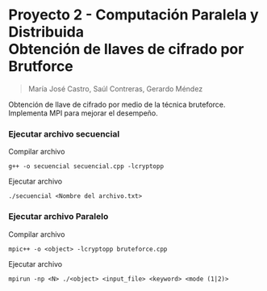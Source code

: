 # Proyecto 2 - Computación Paralela y Distribuida <br> Obtención de llaves de cifrado por Brutforce #
> María José Castro, Saúl Contreras, Gerardo Méndez

Obtención de llave de cifrado por medio de la técnica bruteforce. Implementa MPI para mejorar el desempeño.

### Ejecutar archivo secuencial

Compilar archivo
 ``` 
 g++ -o secuencial secuencial.cpp -lcryptopp 
 ```
Ejecutar archivo
 ``` 
 ./secuencial <Nombre del archivo.txt>
 ```


### Ejecutar archivo Paralelo

Compilar archivo
 ``` 
 mpic++ -o <object> -lcryptopp bruteforce.cpp
 ```
Ejecutar archivo
 ``` 
 mpirun -np <N> ./<object> <input_file> <keyword> <mode (1|2)>
 ```
